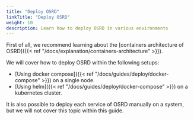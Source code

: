 ```yaml
---
title: "Deploy OSRD"
linkTitle: "Deploy OSRD"
weight: 10
description: Learn how to deploy OSRD in various environments
---
```


First of all, we recommend learning about the [containers architecture of OSRD]({{< ref "/docs/explanation/containers-architecture" >}}).

We will cover how to deploy OSRD within the following setups:

 - [Using docker compose]({{< ref "/docs/guides/deploy/docker-compose" >}}) on a single node.
 - [Using helm]({{< ref "/docs/guides/deploy/docker-compose" >}}) on a kubernetes cluster.

It is also possible to deploy each service of OSRD manually on a system, but we will not cover this topic within this guide.